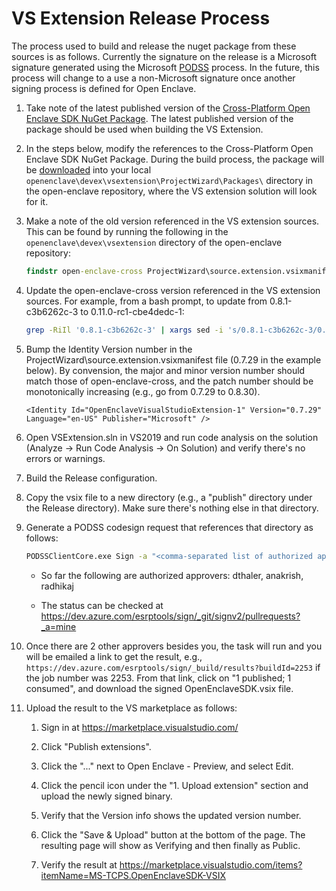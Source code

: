 # VS Extension Release Process

The process used to build and release the nuget package from these
sources is as follows.  Currently the signature on the release is
a Microsoft signature generated using the Microsoft [PODSS](https://aka.ms/podss) process.
In the future, this process will change to a use a non-Microsoft
signature once another signing process is defined for Open Enclave.

1. Take note of the latest published version of the [Cross-Platform Open Enclave SDK NuGet Package](https://www.nuget.org/packages/open-enclave-cross). The latest published
   version of the package should be used when building the VS Extension.

2. In the steps below, modify the references to the Cross-Platform Open Enclave
   SDK NuGet Package. During the build process, the package will be [downloaded](https://github.com/openenclave/openenclave/blob/master/devex/vsextension/ProjectWizard/VSExtension.csproj#L490)
   into your local `openenclave\devex\vsextension\ProjectWizard\Packages\`
   directory in the open-enclave repository, where the VS extension solution
   will look for it.

3. Make a note of the old version referenced in the VS extension sources.
   This can be found by running the following in the
   `openenclave\devex\vsextension` directory of the open-enclave repository:

      ```cmd
      findstr open-enclave-cross ProjectWizard\source.extension.vsixmanifest
      ```

4. Update the open-enclave-cross version referenced in the VS extension
   sources. For example, from a bash prompt, to update from
   0.8.1-c3b6262c-3 to 0.11.0-rc1-cbe4dedc-1:

      ```bash
      grep -RiIl '0.8.1-c3b6262c-3' | xargs sed -i 's/0.8.1-c3b6262c-3/0.11.0-rc1-cbe4dedc-1/g'
      ```

5. Bump the Identity Version number in the ProjectWizard\source.extension.vsixmanifest
   file (0.7.29 in the example below). By convension, the major and minor version
   number should match those of open-enclave-cross, and the patch
   number should be monotonically increasing (e.g., go from 0.7.29 to 0.8.30).

      ```
      <Identity Id="OpenEnclaveVisualStudioExtension-1" Version="0.7.29" Language="en-US" Publisher="Microsoft" />
      ```

6. Open VSExtension.sln in VS2019 and run code analysis on the solution
   (Analyze -> Run Code Analysis -> On Solution) and verify there's no
   errors or warnings.

7. Build the Release configuration.

8. Copy the vsix file to a new directory (e.g., a "publish" directory under
   the Release directory).  Make sure there's nothing else in that directory.

9. Generate a PODSS codesign request that references that directory as follows:

    ```cmd
    PODSSClientCore.exe Sign -a "<comma-separated list of authorized approver usernames>" -s "<full path to the publish directory used in step 4>" -dn "Open Enclave VSIX" -du "https://github.com/openenclave/openenclave/blob/master/docs/GettingStartedDocs/visualstudio_dev.md" -c "100040160"
    ```

    * So far the following are authorized approvers: dthaler, anakrish, radhikaj

    * The status can be checked at https://dev.azure.com/esrptools/sign/_git/signv2/pullrequests?_a=mine

10. Once there are 2 other approvers besides you, the task will run and you
   will be emailed a link to get the result, e.g.,
   `https://dev.azure.com/esrptools/sign/_build/results?buildId=2253`
   if the job number was 2253.  From that link, click on
   "1 published; 1 consumed", and
   download the signed OpenEnclaveSDK.vsix file.

11. Upload the result to the VS marketplace as follows:

    1. Sign in at https://marketplace.visualstudio.com/

    2. Click "Publish extensions".

    3. Click the "..." next to Open Enclave - Preview, and select Edit.

    4. Click the pencil icon under the "1. Upload extension" section and
       upload the newly signed binary.

    5. Verify that the Version info shows the updated version number.

    6. Click the "Save & Upload" button at the bottom of the page.
       The resulting page will show as Verifying and then finally as Public.

    7. Verify the result at https://marketplace.visualstudio.com/items?itemName=MS-TCPS.OpenEnclaveSDK-VSIX
